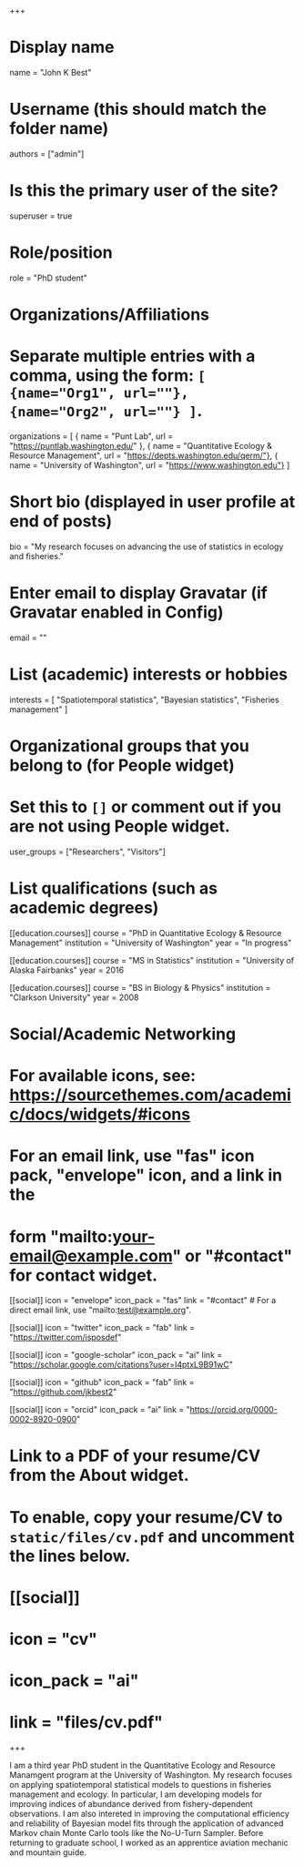 +++
# Display name
name = "John K Best"

# Username (this should match the folder name)
authors = ["admin"]

# Is this the primary user of the site?
superuser = true

# Role/position
role = "PhD student"

# Organizations/Affiliations
#   Separate multiple entries with a comma, using the form: `[ {name="Org1", url=""}, {name="Org2", url=""} ]`.
organizations = [
  { name = "Punt Lab", url = "https://puntlab.washington.edu/" },
  { name = "Quantitative Ecology & Resource Management", url = "https://depts.washington.edu/qerm/"},
  { name = "University of Washington", url = "https://www.washington.edu"} ]

# Short bio (displayed in user profile at end of posts)
bio = "My research focuses on advancing the use of statistics in ecology and fisheries."

# Enter email to display Gravatar (if Gravatar enabled in Config)
email = ""

# List (academic) interests or hobbies
interests = [
  "Spatiotemporal statistics",
  "Bayesian statistics",
  "Fisheries management"
]

# Organizational groups that you belong to (for People widget)
#   Set this to `[]` or comment out if you are not using People widget.
user_groups = ["Researchers", "Visitors"]

# List qualifications (such as academic degrees)
[[education.courses]]
  course = "PhD in Quantitative Ecology & Resource Management"
  institution = "University of Washington"
  year = "In progress"

[[education.courses]]
  course = "MS in Statistics"
  institution = "University of Alaska Fairbanks"
  year = 2016

[[education.courses]]
  course = "BS in Biology & Physics"
  institution = "Clarkson University"
  year = 2008

# Social/Academic Networking
# For available icons, see: https://sourcethemes.com/academic/docs/widgets/#icons
#   For an email link, use "fas" icon pack, "envelope" icon, and a link in the
#   form "mailto:your-email@example.com" or "#contact" for contact widget.

[[social]]
  icon = "envelope"
  icon_pack = "fas"
  link = "#contact"  # For a direct email link, use "mailto:test@example.org".

[[social]]
  icon = "twitter"
  icon_pack = "fab"
  link = "https://twitter.com/isposdef"

[[social]]
  icon = "google-scholar"
  icon_pack = "ai"
  link = "https://scholar.google.com/citations?user=I4ptxL9B91wC"

[[social]]
  icon = "github"
  icon_pack = "fab"
  link = "https://github.com/jkbest2"

[[social]]
  icon = "orcid"
  icon_pack = "ai"
  link = "https://orcid.org/0000-0002-8920-0900"

# Link to a PDF of your resume/CV from the About widget.
# To enable, copy your resume/CV to `static/files/cv.pdf` and uncomment the lines below.
# [[social]]
#   icon = "cv"
#   icon_pack = "ai"
#   link = "files/cv.pdf"

+++

I am a third year PhD student in the Quantitative Ecology and Resource Manamgent program at the University of Washington. My research focuses on applying spatiotemporal statistical models to questions in fisheries management and ecology. In particular, I am developing models for improving indices of abundance derived from fishery-dependent observations. I am also intereted in improving the computational efficiency and reliability of Bayesian model fits through the application of advanced Markov chain Monte Carlo tools like the No-U-Turn Sampler. Before returning to graduate school, I worked as an apprentice aviation mechanic and mountain guide.
